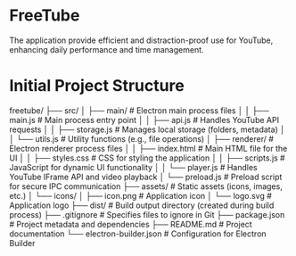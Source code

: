# FreeTube

The application provide efficient and distraction-proof use for YouTube, enhancing daily performance and time management.

# Initial Project Structure

freetube/
├── src/
│   ├── main/                  # Electron main process files
│   │   ├── main.js            # Main process entry point
│   │   ├── api.js             # Handles YouTube API requests
│   │   ├── storage.js         # Manages local storage (folders, metadata)
│   │   └── utils.js           # Utility functions (e.g., file operations)
│   ├── renderer/              # Electron renderer process files
│   │   ├── index.html         # Main HTML file for the UI
│   │   ├── styles.css         # CSS for styling the application
│   │   ├── scripts.js         # JavaScript for dynamic UI functionality
│   │   └── player.js          # Handles YouTube IFrame API and video playback
│   └── preload.js             # Preload script for secure IPC communication
├── assets/                    # Static assets (icons, images, etc.)
│   └── icons/
│       ├── icon.png           # Application icon
│       └── logo.svg           # Application logo
├── dist/                      # Build output directory (created during build process)
├── .gitignore                 # Specifies files to ignore in Git
├── package.json               # Project metadata and dependencies
├── README.md                  # Project documentation
└── electron-builder.json      # Configuration for Electron Builder